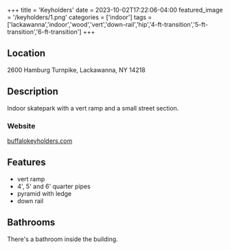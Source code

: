 +++
title = 'Keyholders'
date = 2023-10-02T17:22:06-04:00
featured_image = '/keyholders/1.png'
categories = ['indoor']
tags = ['lackawanna','indoor','wood','vert','down-rail','hip','4-ft-transition','5-ft-transition','6-ft-transition']
+++

## Location

2600 Hamburg Turnpike, Lackawanna, NY 14218

## Description

Indoor skatepark with a vert ramp and a small street section.

### Website

[buffalokeyholders.com](https://buffalokeyholders.com/)

## Features

- vert ramp
- 4', 5' and 6' quarter pipes
- pyramid with ledge
- down rail

## Bathrooms

There's a bathroom inside the building.
